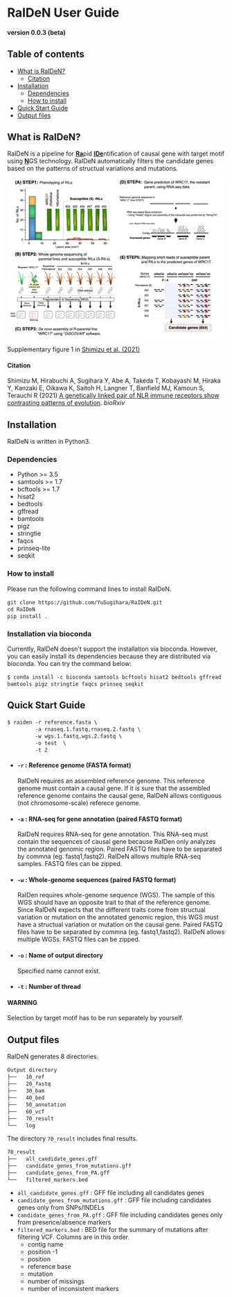 # RaIDeN User Guide
#### version 0.0.3 (beta)


## Table of contents
- [What is RaIDeN?](#What-is-RaIDeN)
  + [Citation](#Citation)
- [Installation](#Installation)
  + [Dependencies](#Dependencies)
  + [How to install](#How-to-install)
- [Quick Start Guide](#Quick-Start-Guide)
- [Output files](#Output-files)



## What is RaIDeN?
RaIDeN is a pipeline for <ins>**Ra**</ins>pid <ins>**IDe**</ins>ntification of causal gene with target motif using <ins>**N**</ins>GS technology. RaIDeN automatically filters the candidate genes based on the patterns of structual variations and mutations.

<img src="https://github.com/YuSugihara/RaIDeN/blob/master/images/Fig.S1.png" width=700>

Supplementary figure 1 in [Shimizu et al. (2021)](https://www.biorxiv.org/content/10.1101/2021.09.01.458560v1)

#### Citation
Shimizu M, Hirabuchi A, Sugihara Y, Abe A, Takeda T, Kobayashi M, Hiraka Y, Kanzaki E, Oikawa K, Saitoh H, Langner T, Banfield MJ, Kamoun S, Terauchi R (2021) [A genetically linked pair of NLR immune receptors show contrasting patterns of evolution](https://www.biorxiv.org/content/10.1101/2021.09.01.458560v1). _bioRxiv_


## Installation

RaIDeN is written in Python3.

### Dependencies
- Python >= 3.5
- samtools >= 1.7
- bcftools >= 1.7
- hisat2
- bedtools
- gffread
- bamtools
- pigz
- stringtie
- faqcs
- prinseq-lite
- seqkit

### How to install

Please run the following command lines to install RaIDeN.

```
git clone https://github.com/YuSugihara/RaIDeN.git
cd RaIDeN
pip install .
```

### Installation via bioconda

Currently, RaIDeN doesn't support the installation via bioconda. However, you can easily install its dependencies because they are distributed via bioconda. You can try the command below:

```
$ conda install -c bioconda samtools bcftools hisat2 bedtools gffread bamtools pigz stringtie faqcs prinseq seqkit
```


## Quick Start Guide

```
$ raiden -r reference.fasta \
         -a rnaseq.1.fastq,rnaseq.2.fastq \
         -w wgs.1.fastq,wgs.2.fastq \
         -o test  \
         -t 2
```

- #### `-r` : Reference genome (FASTA format)

    RaIDeN requires an assembled reference genome. This reference genome must contain a causal gene. If it is sure that the assembled reference genome contains the causal gene, RaIDeN allows contiguous (not chromosome-scale) referece genome.

- #### `-a` : RNA-seq for gene annotation (paired FASTQ format)

    RaIDeN requires RNA-seq for gene annotation. This RNA-seq must contain the sequences of causal gene because RaIDen only analyzes the annotated genomic region. Paired FASTQ files have to be separated by commna (eg. fastq1,fastq2). RaIDeN allows multiple RNA-seq samples. FASTQ files can be zipped.

- #### `-w` : Whole-genome sequences (paired FASTQ format)

    RaIDen requires whole-genome sequence (WGS). The sample of this WGS should have an opposite trait to that of the reference genome. Since RaIDeN expects that the different traits come from structual variation or mutation on the annotated genomic region, this WGS must have a structual variation or mutation on the causal gene. Paired FASTQ files have to be separated by commna (eg. fastq1,fastq2). RaIDeN allows multiple WGSs. FASTQ files can be zipped.

- #### `-o` : Name of output directory

    Specified name cannot exist.

- #### `-t` : Number of thread

#### **WARNING**

Selection by target motif has to be run separately by yourself.


## Output files

RaIDeN generates 8 directories.

```
Output directory
├──   10_ref
├──   20_fastq
├──   30_bam
├──   40_bed
├──   50_annotation
├──   60_vcf
├──   70_result
└──   log
```

The directory `70_result` includes final results.

```
70_result
├──   all_candidate_genes.gff
├──   candidate_genes_from_mutations.gff
├──   candidate_genes_from_PA.gff
└──   filtered_markers.bed
```

- `all_candidate_genes.gff` : GFF file including all candidates genes
- `candidate_genes_from_mutations.gff` : GFF file including candidates genes only from SNPs/INDELs
- `candidate_genes_from_PA.gff` : GFF file including candidates genes only from presence/absence markers
- `filtered_markers.bed` : BED file for the summary of mutations after filtering VCF. Columns are in this order.
  + contig name
  + position -1 
  + position
  + reference base
  + mutation
  + number of missings
  + number of inconsistent markers
